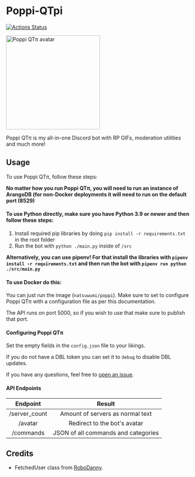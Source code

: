 ﻿# Poppi-QTpi
[![Actions Status](https://github.com/NatsumiHB/Poppi-QTpi/workflows/Publish%20Docker%20image/badge.svg)](https://github.com/NatsumiHB/Poppi-QTpi/actions)

<img src="https://api.poppi-bot.xyz/avatar" alt="Poppi QTπ avatar" width="256" height="256">

Poppi QTπ is my all-in-one Discord bot with RP GIFs, moderation utilities and much more!

## Usage
To use Poppi QTπ, follow these steps:

**No matter how you run Poppi QTπ, you will need to run an instance of ArangoDB (for non-Docker deployments
it will need to run on the default port (8529)**

#### To use Python directly, make sure you have Python 3.9 or newer and then follow these steps:
1. Install required pip libraries by doing `pip install -r requirements.txt` in the root folder
2. Run the bot with `python ./main.py` inside of `/src`

**Alternatively, you can use pipenv! For that install the libraries with `pipenv install -r requirements.txt`
and then run the bot with `pipenv run python ./src/main.py`**

#### To use Docker do this:
You can just run the image (`natsuwumi/poppi`). Make sure to set to configure Poppi QTπ with a configuration file as per this documentation.

The API runs on port 5000, so if you wish to use that make sure to publish that port.

#### Configuring Poppi QTπ
Set the empty fields in the `config.json` file to your likings.

If you do not have a DBL token you can set it to `debug` to disable DBL updates.

If you have any questions, feel free to [open an issue](https://github.com/NatsumiHB/Poppi-QTpi/issues).

#### API Endpoints
| Endpoint      | Result                              |
| :-----------: | :---------------------------------: |
| /server_count | Amount of servers as normal text    |
| /avatar       | Redirect to the bot's avatar        |
| /commands     | JSON of all commands and categories |

## Credits
-  FetchedUser class from [RoboDanny](https://github.com/Rapptz/RoboDanny/blob/18b92ae2f53927aedebc25fb5eca02c8f6d7a874/cogs/meta.py#L21). 
